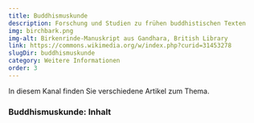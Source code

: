 ```yaml
---
title: Buddhismuskunde
description: Forschung und Studien zu frühen buddhistischen Texten
img: birchbark.png
img-alt: Birkenrinde-Manuskript aus Gandhara, British Library
link: https://commons.wikimedia.org/w/index.php?curid=31453278
slugDir: buddhismuskunde
category: Weitere Informationen
order: 3
---
```

In diesem Kanal finden Sie verschiedene Artikel zum Thema.

### Buddhismuskunde: Inhalt

